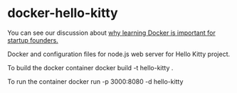 # docker-hello-kitty
You can see our discussion about [why learning Docker is important for startup founders.](https://youtu.be/kYfA-Uku1h0)


Docker and configuration files for node.js web server for Hello Kitty project.

To build the docker container
docker build -t hello-kitty .

To run the container
docker run -p 3000:8080 -d hello-kitty
